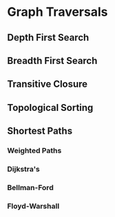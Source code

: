 # Graph Traversals

## Depth First Search

## Breadth First Search

## Transitive Closure

## Topological Sorting

## Shortest Paths

### Weighted Paths

### Dijkstra's

### Bellman-Ford

### Floyd-Warshall